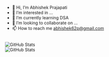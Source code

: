 - 👋 Hi, I’m Abhishek Prajapati 
- 👀 I’m interested in ...
- 🌱 I’m currently learning DSA
- 💞️ I’m looking to collaborate on ...
- 📫 How to reach me abhishek62p@gmail.com
<br><br>
<!---
abhishek62P/abhishek62P is a ✨ special ✨ repository because its `README.md` (this file) appears on your GitHub profile.
You can click the Preview link to take a look at your changes.
--->
<!--![GitHub Stats](https://github-readme-stats.vercel.app/api?username=abhishek62p&theme=radical&show_icons=true&hide_border=true&count_private=true)--->
![GitHub Stats](https://github-readme-streak-stats.herokuapp.com/?user=abhishek62p&theme=radical&hide_border=true)
<br>
![GitHub Stats](https://github-readme-stats.vercel.app/api/top-langs/?username=abhishek62p&theme=radical&show_icons=true&hide_border=true&layout=compact)
